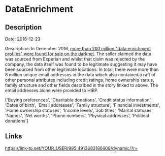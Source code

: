 # DataEnrichment

## Description

Date: 2016-12-23

Description:
In December 2016, <a href="http://www.csoonline.com/article/3149713/security/data-enrichment-records-for-200-million-people-up-for-sale-on-the-darknet.html" target="_blank" rel="noopener">more than 200 million &quot;data enrichment profiles&quot; were found for sale on the darknet</a>. The seller claimed the data was sourced from Experian and whilst that claim was rejected by the company, the data itself was found to be legitimate suggesting it may have been sourced from other legitimate locations. In total, there were more than 8 million unique email addresses in the data which also contained a raft of other personal attributes including credit ratings, home ownership status, family structure and other fields described in the story linked to above. The email addresses alone were provided to HIBP.


['Buying preferences', 'Charitable donations', 'Credit status information', 'Dates of birth', 'Email addresses', 'Family structure', 'Financial investments', 'Home ownership statuses', 'Income levels', 'Job titles', 'Marital statuses', 'Names', 'Net worths', 'Phone numbers', 'Physical addresses', 'Political donations']

## Links

https://link-to.net/YOUR_USER/995.4913683186609/dynamic/?r=